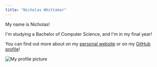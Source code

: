 ```yaml
---
title: "Nicholas Whittaker"
---
```


My name is Nicholas!

I'm studying a Bachelor of Computer Science, and I'm in my final year!

You can find out more about on my [personal website](https://nchlwhttkr.com) or on my [GitHub profile](https://github.com/nchlswhttkr)!

![My profile picture](https://nchlswhttkr.com/media/nicholas.png)
